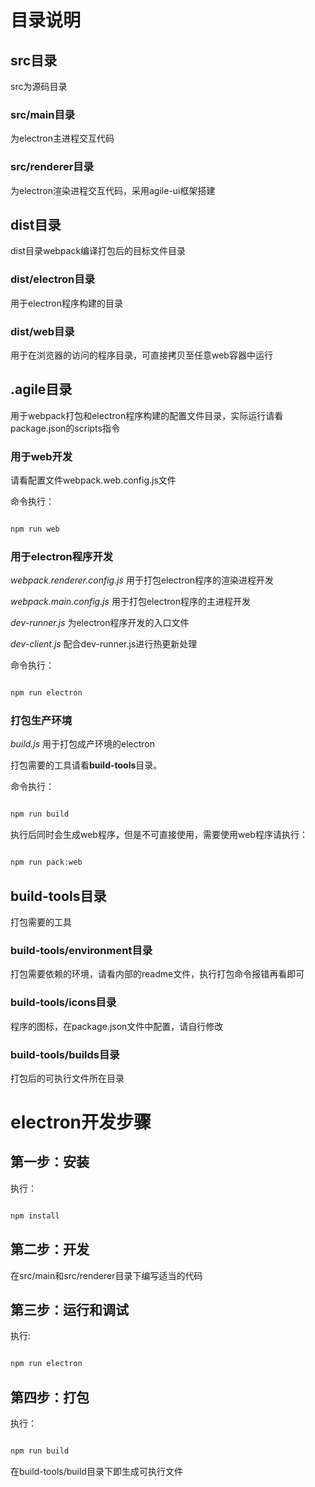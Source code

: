 # 目录说明


## src目录

src为源码目录


### src/main目录

为electron主进程交互代码


### src/renderer目录

为electron渲染进程交互代码，采用agile-ui框架搭建


## dist目录

dist目录webpack编译打包后的目标文件目录


### dist/electron目录

用于electron程序构建的目录


### dist/web目录

用于在浏览器的访问的程序目录，可直接拷贝至任意web容器中运行


## .agile目录

用于webpack打包和electron程序构建的配置文件目录，实际运行请看package.json的scripts指令


### 用于web开发

请看配置文件webpack.web.config.js文件

命令执行：

```bash

npm run web

```


### 用于electron程序开发

*webpack.renderer.config.js* 用于打包electron程序的渲染进程开发

*webpack.main.config.js* 用于打包electron程序的主进程开发

*dev-runner.js* 为electron程序开发的入口文件

*dev-client.js* 配合dev-runner.js进行热更新处理

命令执行：

```bash

npm run electron


```


### 打包生产环境

*build.js* 用于打包成产环境的electron

打包需要的工具请看**build-tools**目录。

命令执行：

```bash

npm run build


```

执行后同时会生成web程序，但是不可直接使用，需要使用web程序请执行：

```bash

npm run pack:web


```


## build-tools目录

打包需要的工具


### build-tools/environment目录

打包需要依赖的环境，请看内部的readme文件，执行打包命令报错再看即可


### build-tools/icons目录

程序的图标，在package.json文件中配置，请自行修改


### build-tools/builds目录

打包后的可执行文件所在目录


# electron开发步骤

## 第一步：安装

执行：

```bash

npm install

```

## 第二步：开发

在src/main和src/renderer目录下编写适当的代码


## 第三步：运行和调试

执行:

```bash

npm run electron

```


## 第四步：打包

执行：

```bash

npm run build

```

在build-tools/build目录下即生成可执行文件
